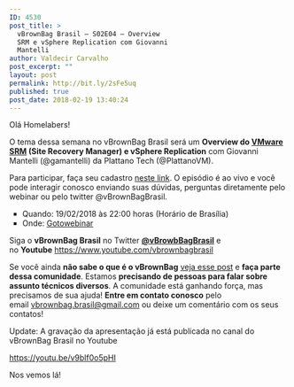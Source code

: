 ```yaml
---
ID: 4530
post_title: >
  vBrownBag Brasil – S02E04 – Overview
  SRM e vSphere Replication com Giovanni
  Mantelli
author: Valdecir Carvalho
post_excerpt: ""
layout: post
permalink: http://bit.ly/2sFe5uq
published: true
post_date: 2018-02-19 13:40:24
---
```

Olá Homelabers!

O tema dessa semana no vBrownBag Brasil será um <strong>Overview do <a href="https://www.vmware.com/br/products/site-recovery-manager.html" target="_blank" rel="noopener">VMware SRM</a> (Site Recovery Manager) e vSphere Replication</strong> com Giovanni Mantelli (@gamantelli) da Plattano Tech (@PlattanoVM).

Para participar, faça seu cadastro <a href="https://attendee.gotowebinar.com/register/7594063316149283073" target="_blank" rel="noopener">neste link</a>. O episódio é ao vivo e você pode interagir conosco enviando suas dúvidas, perguntas diretamente pelo webinar ou pelo twitter @vBrownBagBrasil.
<ul style="list-style-type: square;">
 	<li>Quando: 19/02/2018 às 22:00 horas (Horário de Brasília)</li>
 	<li>Onde: <a href="https://attendee.gotowebinar.com/register/7594063316149283073" target="_blank" rel="noopener">Gotowebinar</a></li>
</ul>
Siga o <strong>vBrownBag Brasil</strong> no Twitter <strong><a href="https://twitter.com/vBrowbBagBrasil" target="_blank" rel="nofollow noopener">@vBrowbBagBrasil</a></strong> e no <strong>Youtube</strong> <a href="https://www.youtube.com/vbrownbagbrasil" target="_blank" rel="noopener">https://www.youtube.com/vbrownbagbrasil</a>

Se você ainda <strong>não sabe o que é o vBrownBag</strong> <a href="http://homelaber.com.br/comunidade-vbrownbag-chega-ao-brasil-com-conteudo-em-portugues/" target="_blank" rel="noopener">veja esse post</a> e <strong>faça parte dessa comunidade</strong>. Estamos <strong>precisando de pessoas para falar sobre assunto técnicos diversos</strong>. A comunidade está ganhando força, mas precisamos de sua ajuda! <strong>Entre em contato conosco</strong> pelo email vbrownbag.brasil@gmail.com ou deixe um comentário com os seus contatos!

Update: A gravação da apresentação já está publicada no canal do vBrownBag Brasil no Youtube

https://youtu.be/v9blf0o5pHI

Nos vemos lá!

&nbsp;
